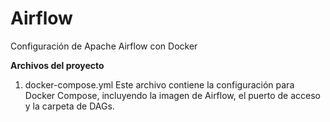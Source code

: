 # Airflow
Configuración de Apache Airflow con Docker

**Archivos del proyecto**
1. docker-compose.yml
Este archivo contiene la configuración para Docker Compose, incluyendo la imagen de Airflow, el puerto de acceso y la carpeta de DAGs.
